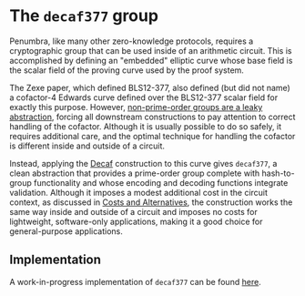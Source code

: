 # The `decaf377` group

Penumbra, like many other zero-knowledge protocols, requires a cryptographic
group that can be used inside of an arithmetic circuit.  This is accomplished by
defining an "embedded" elliptic curve whose base field is the scalar field of
the proving curve used by the proof system.

The Zexe paper, which defined BLS12-377, also defined (but did not name) a
cofactor-4 Edwards curve defined over the BLS12-377 scalar field for exactly
this purpose.  However, [non-prime-order groups are a leaky
abstraction][why-ristretto], forcing all downstream constructions to pay
attention to correct handling of the cofactor.  Although it is usually possible
to do so safely, it requires additional care, and the optimal technique for
handling the cofactor is different inside and outside of a circuit.

Instead, applying the [Decaf] construction to this curve gives `decaf377`, a
clean abstraction that provides a prime-order group complete with hash-to-group
functionality and whose encoding and decoding functions integrate validation.
Although it imposes a modest additional cost in the circuit context, as
discussed in [Costs and Alternatives](./decaf377/costs.md), the
construction works the same way inside and outside of a circuit and imposes no
costs for lightweight, software-only applications, making it a good choice for
general-purpose applications.

## Implementation

A work-in-progress implementation of `decaf377` can be found [here][impl].

[why-ristretto]: https://ristretto.group/why_ristretto.html
[Decaf]: https://www.shiftleft.org/papers/decaf/
[impl]: https://github.com/hdevalence/decaf377
